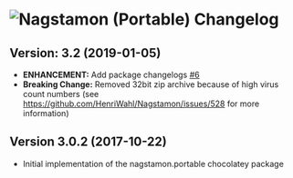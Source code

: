# ![Nagstamon (Portable) Changelog](https://img.shields.io/badge/Nagstamon%20(Portable)-Package%20Changelog-blue.svg?style=for-the-badge)

## Version: 3.2 (2019-01-05)
- **ENHANCEMENT:** Add package changelogs [#6](https://github.com/AdmiringWorm/chocolatey-packages/issues/6)
- **Breaking Change:** Removed 32bit zip archive because of high virus count numbers (see https://github.com/HenriWahl/Nagstamon/issues/528 for more information)

## Version 3.0.2 (2017-10-22)
- Initial implementation of the nagstamon.portable chocolatey package
